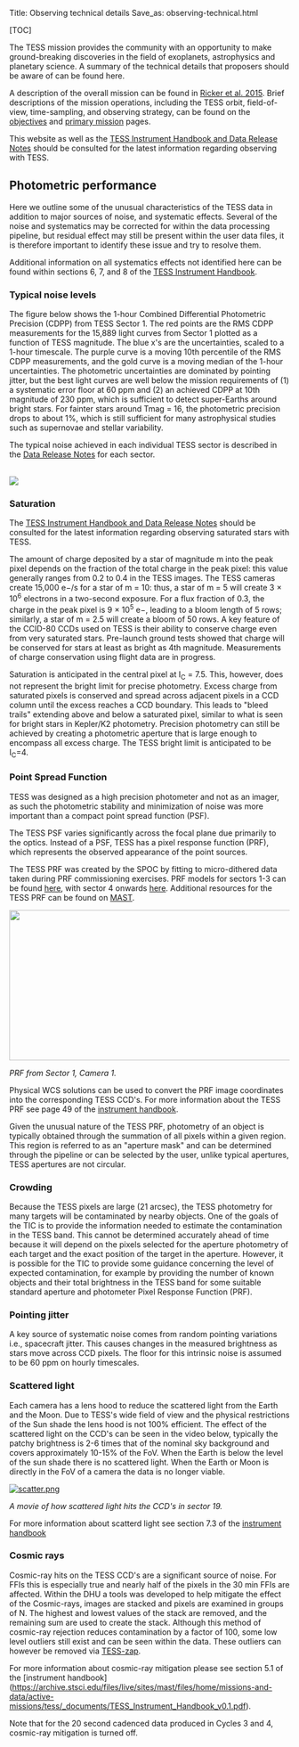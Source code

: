 Title: Observing technical details
Save_as: observing-technical.html

[TOC]

The TESS mission provides the community with an opportunity to make ground-breaking discoveries in the field of exoplanets, astrophysics and planetary science. A summary of the technical details that proposers should be aware of can be found here.

A description of the overall mission can be found in [Ricker et al. 2015](http://adsabs.harvard.edu/abs/2015JATIS...1a4003R). Brief descriptions of the mission operations, including the TESS orbit, field-of-view, time-sampling, and observing strategy, can be found on the [objectives](objectives.html) and [primary mission](primary.html) pages.

This website as well as the [TESS Instrument Handbook and Data Release Notes](documentation.html) should be consulted for the latest information regarding observing with TESS.

## Photometric performance
Here we outline some of the unusual characteristics of the TESS data in addition to major sources of noise, and systematic effects. Several of the noise and systematics may be corrected for within the data processing pipeline, but residual effect may still be present within the user data files, it is therefore important to identify these issue and try to resolve them. 

Additional information on all systematics effects not identified here can be found within sections 6, 7, and 8 of the [TESS Instrument Handbook](https://archive.stsci.edu/files/live/sites/mast/files/home/missions-and-data/active-missions/tess/_documents/TESS_Instrument_Handbook_v0.1.pdf).

### Typical noise levels

The figure below shows the 1-hour Combined Differential Photometric Precision (CDPP) from TESS Sector 1. The red points are the RMS CDPP measurements for the 15,889 light curves from Sector 1 plotted as a function of TESS magnitude. The blue x's are the uncertainties, scaled to a 1-hour timescale. The purple curve is a moving 10th percentile of the RMS CDPP measurements, and the gold curve is a moving median of the 1-hour uncertainties. The photometric uncertainties are dominated by pointing jitter, but the best light curves are well below the mission requirements of (1) a systematic error floor at 60 ppm and (2) an achieved CDPP at 10th magnitude of 230 ppm, which is sufficient to detect super-Earths around bright stars. For fainter stars around Tmag = 16, the photometric precision drops to about 1%, which is still sufficient for many astrophysical studies such as supernovae and stellar variability.

The typical noise achieved in each individual TESS sector is described in the [Data Release Notes](https://archive.stsci.edu/tess/tess_drn.html) for each sector.

<br/>
<img class="img-responsive" style="max-width:67%;" src="images/giprogram/cdpp_sector1.png">
<br/>

### Saturation

The [TESS Instrument Handbook and Data Release Notes](documentation.html) should be consulted for the latest information regarding observing saturated stars with TESS. 

The amount of charge deposited by a star of magnitude m into the peak pixel depends on the fraction of the total charge in the peak pixel: this value generally ranges from 0.2 to
0.4 in the TESS images. The TESS cameras create 15,000 e−/s for a star of m = 10: thus, a star of m = 5 will create 3 × 10<sup>6</sup> electrons in a two-second exposure. For a flux fraction
of 0.3, the charge in the peak pixel is 9 × 10<sup>5</sup> e−, leading to a bloom length of 5 rows; similarly, a star of m = 2.5 will create a bloom of 50 rows. A key feature of the CCID-80 CCDs used on TESS is their ability to conserve charge even from very saturated stars. Pre-launch ground tests showed that charge will be conserved for stars at least as bright as 4th magnitude. Measurements of charge conservation using flight data are in progress.

Saturation is anticipated in the central pixel at I<sub>C</sub> = 7.5. This, however, does not represent the bright limit for precise photometry. Excess charge from saturated pixels is conserved and spread across adjacent pixels in a CCD column until the excess reaches a CCD boundary. This leads to "bleed trails" extending above and below a saturated pixel, similar to what is seen for bright stars in Kepler/K2 photometry. Precision photometry can still be achieved by creating a photometric aperture that is large enough to encompass all excess charge. The TESS bright limit is anticipated to be I<sub>C</sub>=4. 

### Point Spread Function
TESS was designed as a high precision photometer and not as an imager, as such the photometric stability and minimization of noise was more important than a compact point spread function (PSF).

The TESS PSF varies significantly across the focal plane due primarily to the optics. Instead of a PSF, TESS has a pixel response function (PRF), which represents the observed appearance of the point sources. 

The TESS PRF was created by the SPOC by fitting to micro-dithered data taken during PRF commissioning exercises. PRF models for sectors 1-3 can be found [here](https://archive.stsci.edu/missions/tess/models/prf_fitsfiles/start_s0001/), with sector 4 onwards [here](https://archive.stsci.edu/missions/tess/models/prf_fitsfiles/start_s0004/). Additional resources for the TESS PRF can be found on [MAST](https://archive.stsci.edu/tess/all_products.html).

<p align="center">
  <img width="800" height="270" src="images/tess_psf.png">
</p>

*PRF from Sector 1, Camera 1.*

Physical WCS solutions can be used to convert the PRF image coordinates into the corresponding TESS CCD's.
For more information about the TESS PRF see page 49 of the [instrument handbook](https://archive.stsci.edu/files/live/sites/mast/files/home/missions-and-data/active-missions/tess/_documents/TESS_Instrument_Handbook_v0.1.pdf).

Given the unusual nature of the TESS PRF, photometry of an object is typically obtained through the summation of all pixels within a given region. This region is referred to as an "aperture mask" and can be determined through the pipeline or can be selected  by the user,  unlike typical apertures, TESS apertures are not circular. 

### Crowding
Because the TESS pixels are large (21 arcsec), the TESS photometry for many targets will be contaminated by nearby objects. One of the goals of the TIC is to provide the information needed to estimate the contamination in the TESS band. This cannot be determined accurately ahead of time because it will depend on the pixels selected for the aperture photometry of each target and the exact position of the target in the aperture. However, it is possible for the TIC to provide some guidance concerning the level of expected contamination, for example by providing the number of known objects and their total brightness in the TESS band for some suitable standard aperture and photometer Pixel Response Function (PRF). 

### Pointing jitter
A key source of systematic noise comes from random pointing variations i.e., spacecraft jitter. This causes changes in the measured brightness as stars move across CCD pixels. The floor for this intrinsic noise is assumed to be 60 ppm on hourly timescales.

### Scattered light

Each camera has a lens hood to reduce the scattered light from the Earth and the Moon. Due to TESS's wide field of view and the physical restrictions of the Sun shade the lens hood is not 100% efficient. The effect  of the scattered  light on the CCD's can be seen in the video  below, typically the patchy brightness  is 2-6 times that of the nominal sky background and covers approximately 10-15% of the FoV. When the Earth is  below the level  of the sun shade there  is no scattered light. When the Earth or Moon is directly in the FoV of a camera the data is no longer viable.

[![scatter.png](images/scatter.png)](https://www.youtube.com/watch?v=SP4QSF9G6FA "Scattered Light")

*A movie of how scattered light hits the CCD's in sector 19.*

For more information about scatterd light see section 7.3 of the [instrument handbook](https://archive.stsci.edu/missions/tess/doc/TESS_Instrument_Handbook_v0.1.pdf)


### Cosmic rays
Cosmic-ray hits on the TESS CCD's are a significant source of noise. For FFIs this is  especially true and nearly half of the pixels in the 30 min FFIs are affected. Within the DHU a tools was developed to help mitigate the effect  of  the Cosmic-rays, images are  stacked and pixels are examined in groups of N. The highest and lowest values of the stack are removed, and the remaining sum are used to create the stack. Although this method of cosmic-ray rejection reduces contamination by a factor of  100,  some  low level outliers  still exist and can be seen within the data. These outliers  can however be removed via [TESS-zap](https://github.com/zkbt/tess-zap).

For more information about cosmic-ray mitigation please see section 5.1 of the [instrument handbook]
(https://archive.stsci.edu/files/live/sites/mast/files/home/missions-and-data/active-missions/tess/_documents/TESS_Instrument_Handbook_v0.1.pdf).

Note that for the 20 second cadenced data produced in Cycles 3 and 4, cosmic-ray mitigation is turned off.